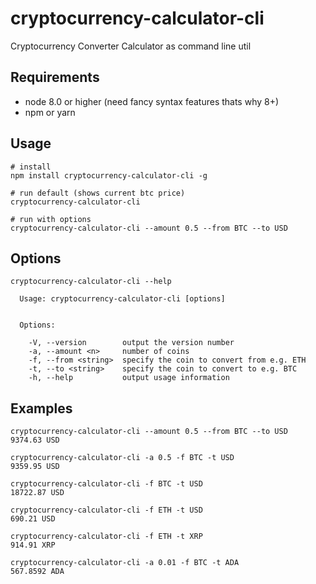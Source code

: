 # cryptocurrency-calculator-cli
Cryptocurrency Converter Calculator as command line util

## Requirements
* node 8.0 or higher (need fancy syntax features thats why 8+)
* npm or yarn

## Usage

```
# install
npm install cryptocurrency-calculator-cli -g

# run default (shows current btc price)
cryptocurrency-calculator-cli

# run with options
cryptocurrency-calculator-cli --amount 0.5 --from BTC --to USD
```

## Options

```
cryptocurrency-calculator-cli --help

  Usage: cryptocurrency-calculator-cli [options]


  Options:

    -V, --version        output the version number
    -a, --amount <n>     number of coins
    -f, --from <string>  specify the coin to convert from e.g. ETH
    -t, --to <string>    specify the coin to convert to e.g. BTC
    -h, --help           output usage information
  ```

## Examples

```
cryptocurrency-calculator-cli --amount 0.5 --from BTC --to USD
9374.63 USD

cryptocurrency-calculator-cli -a 0.5 -f BTC -t USD
9359.95 USD

cryptocurrency-calculator-cli -f BTC -t USD
18722.87 USD

cryptocurrency-calculator-cli -f ETH -t USD
690.21 USD

cryptocurrency-calculator-cli -f ETH -t XRP
914.91 XRP

cryptocurrency-calculator-cli -a 0.01 -f BTC -t ADA
567.8592 ADA
  ```
